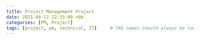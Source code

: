```yaml
---
title: Project Management Project
date: 2021-08-11 22:35:00 +00
categories: [PM, Project]
tags: [project, pm, technical, IT]     # TAG names should always be lowercase
---
```


